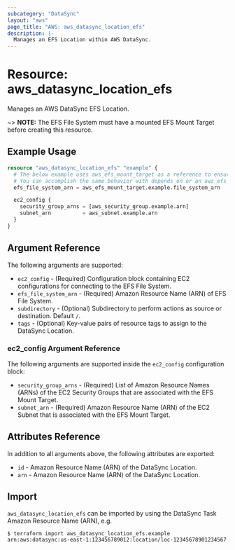 ```yaml
---
subcategory: "DataSync"
layout: "aws"
page_title: "AWS: aws_datasync_location_efs"
description: |-
  Manages an EFS Location within AWS DataSync.
---
```


# Resource: aws_datasync_location_efs

Manages an AWS DataSync EFS Location.

~> **NOTE:** The EFS File System must have a mounted EFS Mount Target before creating this resource.

## Example Usage

```terraform
resource "aws_datasync_location_efs" "example" {
  # The below example uses aws_efs_mount_target as a reference to ensure a mount target already exists when resource creation occurs.
  # You can accomplish the same behavior with depends_on or an aws_efs_mount_target data source reference.
  efs_file_system_arn = aws_efs_mount_target.example.file_system_arn

  ec2_config {
    security_group_arns = [aws_security_group.example.arn]
    subnet_arn          = aws_subnet.example.arn
  }
}
```

## Argument Reference

The following arguments are supported:

* `ec2_config` - (Required) Configuration block containing EC2 configurations for connecting to the EFS File System.
* `efs_file_system_arn` - (Required) Amazon Resource Name (ARN) of EFS File System.
* `subdirectory` - (Optional) Subdirectory to perform actions as source or destination. Default `/`.
* `tags` - (Optional) Key-value pairs of resource tags to assign to the DataSync Location.

### ec2_config Argument Reference

The following arguments are supported inside the `ec2_config` configuration block:

* `security_group_arns` - (Required) List of Amazon Resource Names (ARNs) of the EC2 Security Groups that are associated with the EFS Mount Target.
* `subnet_arn` - (Required) Amazon Resource Name (ARN) of the EC2 Subnet that is associated with the EFS Mount Target.

## Attributes Reference

In addition to all arguments above, the following attributes are exported:

* `id` - Amazon Resource Name (ARN) of the DataSync Location.
* `arn` - Amazon Resource Name (ARN) of the DataSync Location.

## Import

`aws_datasync_location_efs` can be imported by using the DataSync Task Amazon Resource Name (ARN), e.g.

```
$ terraform import aws_datasync_location_efs.example arn:aws:datasync:us-east-1:123456789012:location/loc-12345678901234567
```
